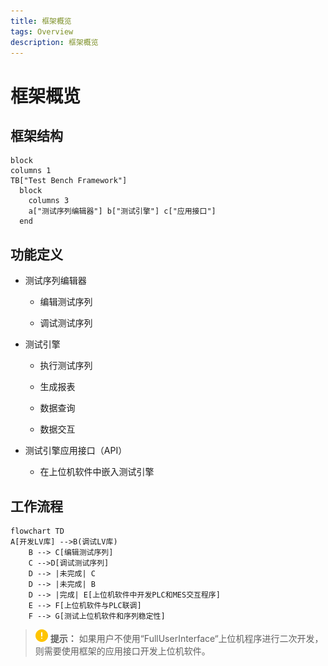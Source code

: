 ```yaml
---
title: 框架概览
tags: Overview
description: 框架概览
---
```


#  框架概览

## 框架结构

```mermaid
block
columns 1
TB["Test Bench Framework"]
  block
    columns 3
    a["测试序列编辑器"] b["测试引擎"] c["应用接口"]
  end
```

## 功能定义

- 测试序列编辑器
  
  - 编辑测试序列
  
  - 调试测试序列

- 测试引擎
  
  - 执行测试序列
  
  - 生成报表
  
  - 数据查询
  
  - 数据交互

- 测试引擎应用接口（API）
  
  - 在上位机软件中嵌入测试引擎

## 工作流程

```mermaid
flowchart TD
A[开发LV库] -->B(调试LV库)
    B --> C[编辑测试序列]
    C -->D[调试测试序列]
    D --> |未完成| C
    D --> |未完成| B
    D --> |完成| E[上位机软件中开发PLC和MES交互程序]
    E --> F[上位机软件与PLC联调]
    F --> G[测试上位机软件和序列稳定性]
```

> <img title="提示" src="../assets/img/提示.png"> **提示：** 如果用户不使用“FullUserInterface“上位机程序进行二次开发，则需要使用框架的应用接口开发上位机软件。
